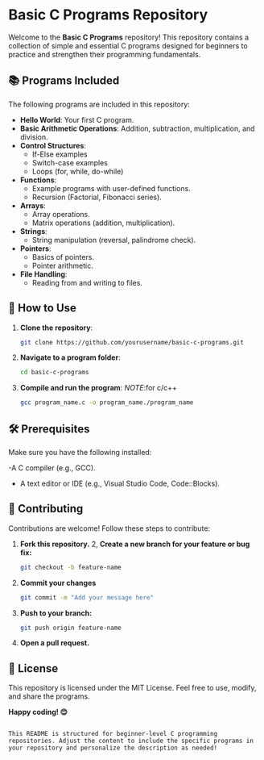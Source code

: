 # Basic C Programs Repository

Welcome to the **Basic C Programs** repository! This repository contains a collection of simple and essential C programs designed for beginners to practice and strengthen their programming fundamentals.

## 📚 Programs Included

The following programs are included in this repository:

- **Hello World**: Your first C program.
- **Basic Arithmetic Operations**: Addition, subtraction, multiplication, and division.
- **Control Structures**:
  - If-Else examples
  - Switch-case examples
  - Loops (for, while, do-while)
- **Functions**:
  - Example programs with user-defined functions.
  - Recursion (Factorial, Fibonacci series).
- **Arrays**:
  - Array operations.
  - Matrix operations (addition, multiplication).
- **Strings**:
  - String manipulation (reversal, palindrome check).
- **Pointers**:
  - Basics of pointers.
  - Pointer arithmetic.
- **File Handling**:
  - Reading from and writing to files.

## 🚀 How to Use

1. **Clone the repository**:
   ```bash
   git clone https://github.com/yourusername/basic-c-programs.git
2.  **Navigate to a program folder**:
    ```bash
    cd basic-c-programs
3.  **Compile and run the program**:
   *NOTE*:for c/c++
    ```bash
    gcc program_name.c -o program_name./program_name
## 🛠️ Prerequisites
Make sure you have the following installed:

-A C compiler (e.g., GCC).
- A text editor or IDE (e.g., Visual Studio Code, Code::Blocks).
  
## 🤝 Contributing
Contributions are welcome! Follow these steps to contribute:

1.  **Fork this repository.**
2,  **Create a new branch for your feature or bug fix:**
     ```bash  
     git checkout -b feature-name
3. **Commit your changes**
    ```bash
    git commit -m "Add your message here"
4. **Push to your branch:**
   ```bash
   git push origin feature-name
5. **Open a pull request.**

## 📜 License
This repository is licensed under the MIT License. Feel free to use, modify, and share the programs.


**Happy coding! 😊**
```vbnet

This README is structured for beginner-level C programming repositories. Adjust the content to include the specific programs in your repository and personalize the description as needed!





  
